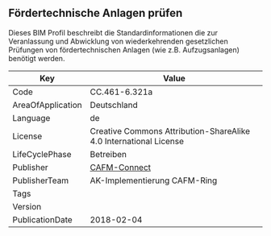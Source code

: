 ## Fördertechnische Anlagen prüfen
Dieses BIM Profil beschreibt die Standardinformationen die zur Veranlassung und Abwicklung von wiederkehrenden gesetzlichen Prüfungen von fördertechnischen Anlagen (wie z.B. Aufzugsanlagen) benötigt werden.

Key | Value |
--|--|
Code | CC.461-6.321a |  
AreaOfApplication | Deutschland |  
Language | de |  
License | Creative Commons Attribution-ShareAlike 4.0 International License |  
LifeCyclePhase | Betreiben |  
Publisher | [CAFM-Connect]() |  
PublisherTeam | AK-Implementierung CAFM-Ring |  
Tags |  |  
Version |  |  
PublicationDate | 2018-02-04 |  
